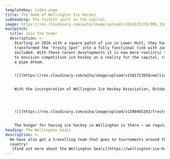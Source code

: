 ```yaml
---
templateKey: index-page
title: The Home of Wellington Ice Hockey
subheading: The fastest sport in the capital
image: https://res.cloudinary.com/wiha/image/upload/v1581635370/IMG_3183_jhoftu.jpg
mainpitch:
  title: Join the team!
  description: >-
    Starting in 2016 with a square patch of ice in Lower Hutt, they have now
    transformed the ‘Frosty Spot’ into a fully functional rink with zamboni
    included. With these recent developments it is now more realistic than ever
    to envision competitive ice hockey as a reality for the capital, rather than
    a pipe dream.


    ![](https://res.cloudinary.com/wiha/image/upload/v1581723650/wellington-hockey_nydx3z.jpg)


    With the incorporation of Wellington Ice Hockey Association, October 9 has become a date worth etching into the history books of New Zealand ice hockey. That date has come after many long days and nights of hard work by those involved, driven solely by their passion for the game and their want to see it succeed.




    ![](https://res.cloudinary.com/wiha/image/upload/v1588465203/frosty-hockey_gljafl.jpg)


    The hunger for having ice hockey in Wellington is there – we regularly field questions from fans about when the NZIHL could expand to include a sixth team
heading: The Wellington Seals
description: >-
  We have also got a travelling team that goes to tournaments around the
  country!
   [Find out more about the Wellington Seals](https://wellington-ice-hockey.netlify.app/seals)
---
```

